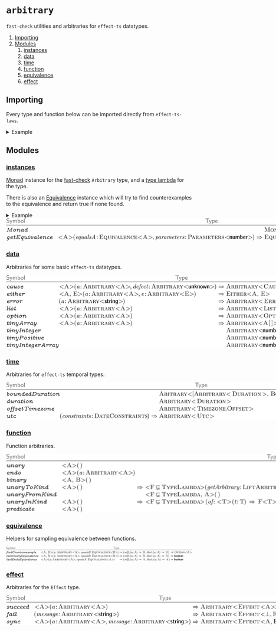 # `arbitrary`

`fast-check` utilities and arbitraries for `effect-ts` datatypes.

1. [Importing](#importing)
2. [Modules](#modules)
   1. [instances](#instances)
   2. [data](#data)
   3. [time](#time)
   4. [function](#function)
   5. [equivalence](#equivalence)
   6. [effect](#effect)

## Importing

Every type and function below can be imported directly from
`effect-ts-laws`.

<details><summary>Example</summary>

---

Importing arbitraries from this package:

```ts
import {Option as OP, pipe} from 'effect'
import {tinyArray, tinyInteger, option} from 'effect-ts-laws'
import fc from 'fast-check'

const arbitrary: fc.Arbitrary<OP.Option<number>[]> = pipe(
  tinyInteger,
  option,
  tinyArray
)
```

</details>

## Modules

### [instances](https://github.com/middle-ages/effect-ts-laws/tree/main/src/arbitrary/instances.ts)

[Monad](https://github.com/Effect-TS/effect/blob/main/packages/typeclass/src/Monad.ts)
instance for the [fast-check](https://fast-check.dev/) `Arbitrary` type, and a
[type lambda](https://effect.website/docs/other/behaviour/hkt#type-lambdas) for
the type.

There is also an
[Equivalence](https://github.com/Effect-TS/effect/blob/main/packages/effect/src/Equivalence.ts)
instance which will try to find counterexamples to the equivalence and return
true if none found.

<details><summary>Example</summary>

---
Using the `flatMap` function:

```ts
import {Effect as EF, flow, pipe} from 'effect'
import {Monad} from 'effect-ts-laws'
import fc from 'fast-check'

const greaterThanOne = (i: number): EF.Effect<string, Error> =>
  i > 1 ? EF.succeed('OK') : EF.fail(new Error('KO'))

const oneThirdFail: fc.Arbitrary<EF.Effect<string, Error>> = pipe(
  fc.integer({min: 1, max: 3}),
  Monad.flatMap(flow(greaterThanOne, fc.constant)),
)
```

</details>

<img src="docs/instances.svg" title="instances.ts" alt="fast-check effect-ts instances" style="min-width:731pt">

### [data](https://github.com/middle-ages/effect-ts-laws/blob/main/src/arbitrary/data.ts)

Arbitraries for some basic `effect-ts` datatypes.

<img src="docs/data.svg" title="data.ts" alt="data arbitraries" style="min-width:607pt">

### [time](https://github.com/middle-ages/effect-ts-laws/blob/main/src/arbitrary/time.ts)

Arbitraries for `effect-ts` temporal types.

<img src="docs/time.svg" title="time.ts" alt="time arbitraries" style="min-width:685pt">

### [function](https://github.com/middle-ages/effect-ts-laws/blob/main/src/arbitrary/function.ts)

Function arbitraries.

<img src="docs/function.svg" title="function.ts" alt="function arbitraries" style="min-width:974pt">

### [equivalence](https://github.com/middle-ages/effect-ts-laws/blob/main/src/arbitrary/equivalence.ts)

Helpers for sampling equivalence between functions.

<img src="docs/equivalence.svg" title="equivalence.ts" alt="equivalence of functions" style="min-width:980">

### [effect](https://github.com/middle-ages/effect-ts-laws/blob/main/src/arbitrary/effect.ts)

Arbitraries for the `Effect` type.

<img src="docs/effect.svg" title="effect.ts" alt="effect arbitraries" style="min-width:590pt">
